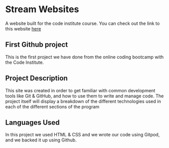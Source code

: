 # Stream Websites
A website built for the code institute course.
You can check out the link to this website [here](https://jmurray1989.github.io/stream-websites/)

## First Github project
This is the first project we have done from the online coding bootcamp with the Code Institute.

## Project Description
This site was created in order to get familiar with common development tools like Git & GitHub, and how to use them to write and manage code. The project itself will display a breakdown of the different technologies used in each of the different sections of the program

## Languages Used
In this project we used HTML & CSS and we wrote our code using Gitpod, and we backed it up using Github.
